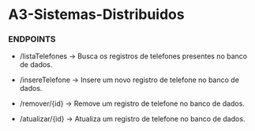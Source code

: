 # A3-Sistemas-Distribuidos

### ENDPOINTS

* /listaTelefones -> Busca os registros de telefones presentes no banco de dados.

* /insereTelefone -> Insere um novo registro de telefone no banco de dados.

* /remover/{id} -> Remove um registro de telefone no banco de dados.

* /atualizar/{id} -> Atualiza um registro de telefone no banco de dados.
